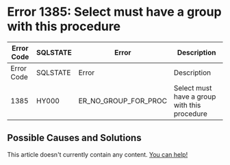 
# Error 1385: Select must have a group with this procedure


| Error Code | SQLSTATE | Error | Description |
| --- | --- | --- | --- |
| Error Code | SQLSTATE | Error | Description |
| 1385 | HY000 | ER_NO_GROUP_FOR_PROC | Select must have a group with this procedure |




## Possible Causes and Solutions


This article doesn't currently contain any content. [You can help!](/en/writing-and-editing-knowledge-base-articles/)

